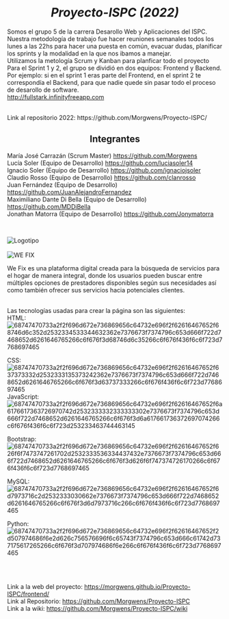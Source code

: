 <h1 align="center">  <em> Proyecto-ISPC (2022) </em></h1>

Somos el grupo 5 de la carrera Desarollo Web y Aplicaciones del ISPC.
Nuestra metodología de trabajo fue hacer reuniones semanales todos los lunes a las 22hs para hacer una puesta en común, evacuar dudas, planificar los sprints y la modalidad en la que nos ibamos a manejar.<br>
Utilizamos la metología Scrum y Kanban para planficar todo el proyecto <br>
Para el Sprint 1 y 2, el grupo se dividió en dos equipos: Frontend y Backend. Por ejemplo: si en el sprint 1 eras parte del Frontend, en el sprint 2 te correspondía el Backend, para que nadie quede sin pasar todo el proceso de desarollo de software. <br>
http://fullstark.infinityfreeapp.com
<br>

<br>
Link al repositorio 2022: https://github.com/Morgwens/Proyecto-ISPC/<br>

<h2 align="center">Integrantes</h2> 

María José Carrazán (Scrum Master) https://github.com/Morgwens <br>
Lucía Soler (Equipo de Desarrollo) https://github.com/luciasoler14 <br>
Ignacio Soler (Equipo de Desarrollo) https://github.com/ignaciojsoler <br>
Claudio Rosso (Equipo de Desarrollo) https://github.com/clanrosso <br>
Juan Fernández (Equipo de Desarrollo) https://github.com/JuanAlejandroFernandez <br>
Maximiliano Dante Di Bella (Equipo de Desarrollo) https://github.com/MDDiBella <br>
Jonathan Matorra (Equipo de Desarrollo) https://github.com/Jonymatorra <br>


<br>



  ![Logotipo](https://user-images.githubusercontent.com/95719903/201943478-996c6cfd-7718-421d-bfac-dd4078a45bf8.png) <br> <br> ![WE FIX](https://user-images.githubusercontent.com/95719903/201942604-d5bf34f1-6289-478e-bb74-5d2e0e8fbf0a.png)



We Fix es una plataforma digital creada para la búsqueda de servicios para el hogar de manera integral, donde los usuarios pueden buscar entre múltiples opciones de prestadores disponibles según sus necesidades así como también ofrecer sus servicios hacia potenciales clientes. <br> <br>


Las tecnologías usadas para crear la página son las siguientes: <br>
HTML:   ![68747470733a2f2f696d672e736869656c64732e696f2f62616467652f68746d6c352d2532334533344632362e7376673f7374796c653d666f722d7468652d6261646765266c6f676f3d68746d6c35266c6f676f436f6c6f723d7768697465](https://user-images.githubusercontent.com/95719903/201946478-9f98b8d5-701a-4637-9879-b346972be2a4.svg)<br>

CSS:  ![68747470733a2f2f696d672e736869656c64732e696f2f62616467652f637373332d2532333135373242362e7376673f7374796c653d666f722d7468652d6261646765266c6f676f3d63737333266c6f676f436f6c6f723d7768697465](https://user-images.githubusercontent.com/95719903/201946747-89710b78-bff7-4573-be5c-2d26306cf720.svg)
 <br>
JavaScript:  ![68747470733a2f2f696d672e736869656c64732e696f2f62616467652f6a6176617363726970742d2532333332333333302e7376673f7374796c653d666f722d7468652d6261646765266c6f676f3d6a617661736372697074266c6f676f436f6c6f723d253233463744463145](https://user-images.githubusercontent.com/95719903/201947030-62ab5488-8802-4ae7-9ce6-df8c0e89501e.svg)<br>

Bootstrap:  ![68747470733a2f2f696d672e736869656c64732e696f2f62616467652f626f6f7473747261702d2532333536334437432e7376673f7374796c653d666f722d7468652d6261646765266c6f676f3d626f6f747374726170266c6f676f436f6c6f723d7768697465](https://user-images.githubusercontent.com/95719903/201947140-0cfcc467-42b8-4c87-81d0-0e272f0f5181.svg)<br>

MySQL: ![68747470733a2f2f696d672e736869656c64732e696f2f62616467652f6d7973716c2d2532333030662e7376673f7374796c653d666f722d7468652d6261646765266c6f676f3d6d7973716c266c6f676f436f6c6f723d7768697465](https://user-images.githubusercontent.com/95719903/201947322-0375cd63-9c32-4b14-8d26-b042ba508cb8.svg) <br>

Python: ![68747470733a2f2f696d672e736869656c64732e696f2f62616467652f2d507974686f6e2d626c756576696f6c65743f7374796c653d666c61742d737175617265266c6f676f3d707974686f6e266c6f676f436f6c6f723d7768697465](https://user-images.githubusercontent.com/95719903/201948028-2e0f58a1-c7ae-4deb-8a2c-2d203718221d.svg) <br>
<br>

<Br> 

Link a la web del proyecto: https://morgwens.github.io/Proyecto-ISPC/frontend/  <br>
Link al Repositorio: https://github.com/Morgwens/Proyecto-ISPC <br>
Link a la wiki: https://github.com/Morgwens/Proyecto-ISPC/wiki 
